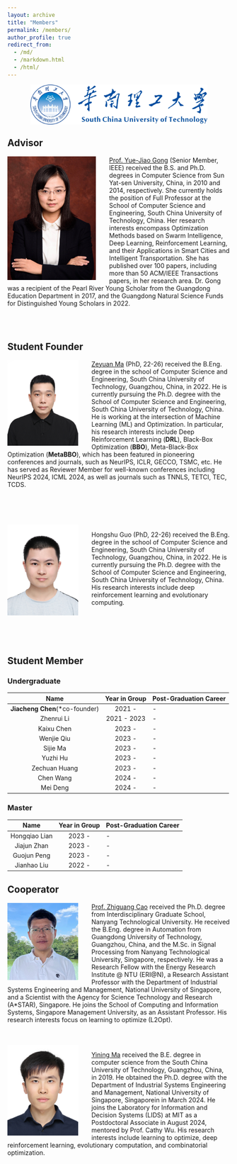 ```yaml
---
layout: archive
title: "Members"
permalink: /members/
author_profile: true
redirect_from: 
  - /md/
  - /markdown.html
  - /html/
---
```


<div  align="center">    
<img src="/images/scut.jpg" width = "400" alt="scut" align=center />
</div>

## Advisor

<div  align="left">  
<img src="/images/gyj.jpg" width = "200" alt="gyj" align="left" style="margin-right: 30px"/>
</div>

[Prof. Yue-Jiao Gong](https://scholar.google.com/citations?user=Mi0Zu3IAAAAJ&hl=zh-CN) (Senior Member, IEEE) received the B.S. and Ph.D. degrees in Computer Science from Sun Yat-sen University, China, in 2010 and 2014, respectively. She currently holds the position of Full Professor at the School of Computer Science and Engineering, South China University of Technology, China. Her research interests encompass Optimization Methods based on Swarm Intelligence, Deep Learning, Reinforcement Learning, and their Applications in Smart Cities and Intelligent Transportation. She has published over 100 papers, including more than 50 ACM/IEEE Transactions papers, in her research area. Dr. Gong was a recipient of the Pearl River Young Scholar from the Guangdong Education Department in 2017, and the Guangdong Natural Science Funds for Distinguished Young Scholars in 2022.  

<br>
<br>

## Student Founder

<img src="/images/mzy_photo.jpg" width = "160" alt="mzy" align="left" style="margin-right: 30px"/>

[Zeyuan Ma](https://scholar.google.com/citations?user=Jcy8wPgAAAAJ&hl=zh-CN) (PhD, 22-26) received the B.Eng. degree in the school of Computer Science and Engineering, South China University of Technology, Guangzhou, China, in 2022. He is currently pursuing the Ph.D. degree with the School of Computer Science and Engineering, South China University of Technology, China. He is working at the intersection of Machine Learning (ML) and Optimization. In particular, his research interests include Deep Reinforcement Learning (<b>DRL</b>), Black-Box Optimization (<b>BBO</b>), Meta-Black-Box Optimization (<b>MetaBBO</b>), which has been featured in pioneering conferences and journals, such as NeurIPS, ICLR, GECCO, TSMC, etc. He has served as Reviewer Member for well-known conferences including NeurIPS 2024, ICML 2024, as well as journals such as TNNLS, TETCI, TEC, TCDS.

<br>
<br>
<br>
<br>

<img src="/images/ghs.jpg" width = "160" alt="ghs" align="left" style="margin-right: 30px"/>

Hongshu Guo (PhD, 22-26) received the B.Eng. degree in the school of Computer Science and Engineering, South China University of Technology, Guangzhou, China, in 2022. He is currently pursuing the Ph.D. degree with the School of Computer Science and Engineering, South China University of Technology, China. His research interests include deep reinforcement learning and evolutionary computing.

<br>
<br>
<br>
<br>

## Student Member
### Undergraduate

| Name | Year in Group | Post-Graduation Career |
|:--------:|:--------:|:--------|
| **Jiacheng Chen**(\*co-founder) | 2021 -      | - |
| Zhenrui Li    | 2021 - 2023 | - |
| Kaixu Chen    | 2023 -      | - |
| Wenjie Qiu    | 2023 -      | - |
| Sijie Ma    | 2023 -      | - |
| Yuzhi Hu    | 2023 -      | - |
| Zechuan Huang    | 2023 -      | - |
| Chen Wang    | 2024 -      | - |
| Mei Deng    | 2024 -      | - |

### Master

| Name | Year in Group | Post-Graduation Career |
|:---:|:---:|:---|
| Hongqiao Lian | 2023 -      | - |
| Jiajun Zhan   | 2023 -      | - |
| Guojun Peng   | 2023 -      | - |
| Jianhao Liu   | 2022 -      | - |

## Cooperator

<img src="/images/cao.jpg" width = "160" alt="czg" align="left" style="margin-right: 30px"/>

[Prof. Zhiguang Cao](https://scholar.google.com/citations?user=2R-cOkYAAAAJ&hl=en) received the Ph.D. degree from Interdisciplinary Graduate School, Nanyang Technological University. He received the B.Eng. degree in Automation from Guangdong University of Technology, Guangzhou, China, and the M.Sc. in Signal Processing from Nanyang Technological University, Singapore, respectively. He was a Research Fellow with the Energy Research Institute @ NTU (ERI@N), a Research Assistant Professor with the Department of Industrial Systems Engineering and Management, National University of Singapore, and a Scientist with the Agency for Science Technology and Research (A*STAR), Singapore. He joins the School of Computing and Information Systems, Singapore Management University, as an Assistant Professor. His research interests focus on learning to optimize (L2Opt).

<br>
<br>

<img src="/images/myn.jpg" width = "160" alt="myn" align="left" style="margin-right: 30px"/>

[Yining Ma](https://scholar.google.com/citations?user=4_VyBTsAAAAJ&hl=en&oi=ao) received the B.E. degree in computer science from the South China University of Technology, Guangzhou, China, in 2019. He obtained the Ph.D. degree with the Department of Industrial Systems Engineering and Management, National University of Singapore, Singaporein in March 2024. He joins the Laboratory for Information and Decision Systems (LIDS) at MIT as a Postdoctoral Associate in August 2024, mentored by Prof. Cathy Wu. His research interests include learning to optimize, deep reinforcement learning, evolutionary computation, and combinatorial optimization.
